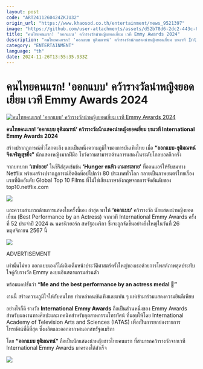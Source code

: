 ```yaml
---
layout: post
code: "ART2411260424ZKJU32"
origin_url: "https://www.khaosod.co.th/entertainment/news_9521397"
image: "https://github.com/user-attachments/assets/d52b78d6-2dc2-443c-892f-513bc36763f5"
title: "คนไทยคนแรก! 'ออกแบบ' คว้ารางวัลนำหญิงยอดเยี่ยม เวที Emmy Awards 2024"
description: "คนไทยคนแรก! 'ออกแบบ ชุติมณฑน์' คว้ารางวัลนักแสดงนำหญิงยอดเยี่ยม บนเวที International Emmy Awards 2024"
category: "ENTERTAINMENT"
language: "th"
date: 2024-11-26T13:55:35.933Z
---
```


# คนไทยคนแรก! 'ออกแบบ' คว้ารางวัลนำหญิงยอดเยี่ยม เวที Emmy Awards 2024

[![คนไทยคนแรก! 'ออกแบบ' คว้ารางวัลนำหญิงยอดเยี่ยม เวที Emmy Awards 2024](https://www.khaosod.co.th/wpapp/uploads/2024/11/aokbab281167-10-1.jpg "คนไทยคนแรก! 'ออกแบบ' คว้ารางวัลนำหญิงยอดเยี่ยม เวที Emmy Awards 2024")](https://www.khaosod.co.th/wpapp/uploads/2024/11/aokbab281167-10-1.jpg)

**คนไทยคนแรก! ‘ออกแบบ ชุติมณฑน์’ คว้ารางวัลนักแสดงนำหญิงยอดเยี่ยม บนเวที International Emmy Awards 2024**

สร้างปรากฏการณ์ทั่วโลกตะลึง และเป็นหนึ่งความภูมิใจของการบันเทิงไทย เมื่อ **“ออกแบบ-ชุติมณฑน์ จึงเจริญสุขยิ่ง”** นักแสดงหญิงมากฝีมือ โชว์ความสามารถด้านการแสดงในระดับโกลบอลอีกครั้ง

จากบทบาท **‘เซฟออย’** ในซีรีส์สุดเข้มข้น **‘Hunger คนหิว เกมกระหาย’** ที่ออนแอร์ให้รับชมทาง Netflix พร้อมสร้างปรากฎการณ์ฮิตติดท๊อปไปกว่า 80 ประเทศทั่วโลก กลายเป็นภาพยนตร์ไทยเรื่องแรกที่ติดอันดับ Global Top 10 Films ที่ไม่ใช่เสียงภาษาอังกฤษจากการจัดอันดับของ top10.netflix.com

[![](https://www.khaosod.co.th/wpapp/uploads/2024/11/aokbab281167.jpg)](https://www.khaosod.co.th/wpapp/uploads/2024/11/aokbab281167.jpg)

และความสามารถด้านการแสดงในครั้งนี้เอง ล่าสุด พาให้ **‘ออกแบบ’** คว้ารางวัล นักแสดงนำหญิงยอดเยี่ยม (Best Performance by an Actress) จากเวที International Emmy Awards ครั้งที่ 52 ประจำปี 2024 ณ นครนิวยอร์ก สหรัฐอเมริกา ซึ่งจะถูกจัดขึ้นอย่างยิ่งใหญ่ในวันที่ 26 พฤศจิกายน 2567 นี้

[![](https://www.khaosod.co.th/wpapp/uploads/2024/11/aokbab281167-14.jpg)](https://www.khaosod.co.th/wpapp/uploads/2024/11/aokbab281167-14.jpg)

ADVERTISEMENT

เท่านั้นไม่พอ ออกแบบเองก็ได้เติมเต็มหน้าประวัติศาสตร์ครั้งใหญ่ของเธอด้วยการโพสต์ภาพสุดประทับใจคู่กับรางวัล Emmy ลงบนอินสตาแกรมส่วนตัว

พร้อมแคปชันว่า **“Me and the best performance by an actress medal 🥇”**

งานนี้ สร้างความภูมิใจให้กับคนไทย ทำเหล่าคนบันเทิงและแฟน ๆ แห่เข้ามาร่วมแสดงความยินดีเพียบ

อย่างไรก็ดี รางวัล **International Emmy Awards** ถือเป็นส่วนหนึ่งของ Emmy Awards สำหรับผลงานทางศิลปะและเทคนิคสำหรับอุตสาหกรรมโทรทัศน์ ที่มอบให้โดย International Academy of Television Arts and Sciences (IATAS) เพื่อเป็นการยกย่องรายการโทรทัศน์ที่ดีที่สุด ซึ่งผลิตและออกอากาศนอกสหรัฐอเมริกา

โดย **“ออกแบบ ชุติมณฑน์”** ถือเป็นนักแสดงนำหญิงชาวไทยคนแรก ที่สามารถคว้ารางวัลจากเวที International Emmy Awards มาครองได้สำเร็จ

[![](https://www.khaosod.co.th/wpapp/uploads/2024/11/aokbab281167-12.jpg)](https://www.khaosod.co.th/wpapp/uploads/2024/11/aokbab281167-12.jpg)

